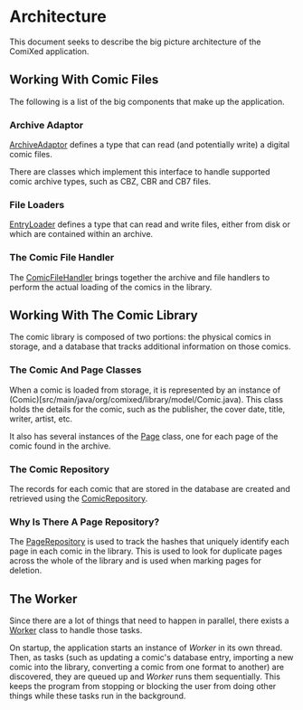# Architecture

This document seeks to describe the big picture architecture of the ComiXed application.

## Working With Comic Files

The following is a list of the big components that make up the application.

### Archive Adaptor

[ArchiveAdaptor](src/main/java/org/comixed/library/adaptors/ArchiveAdaptor.java) defines a type that can read (and potentially write) a digital comic files.

There are classes which implement this interface to handle supported comic archive types, such as CBZ, CBR and CB7 files.

### File Loaders
 
[EntryLoader](src/main/java/org/comixed/library/loaders/EntryLoader.java) defines a type that can read and write files, either from disk or which are contained within an archive.
 
### The Comic File Handler

The [ComicFileHandler](src/main/java/org/comixed/library/model/ComicFileHandler.java) brings together the archive and file handlers to perform the actual loading of the comics in the library.

## Working With The Comic Library

The comic library is composed of two portions: the physical comics in storage, and a database that tracks additional information on those comics. 

### The Comic And Page Classes

When a comic is loaded from storage, it is represented by an instance of (Comic)[src/main/java/org/comixed/library/model/Comic.java). This class holds the details for the comic, such as the publisher, the cover date, title, writer, artist, etc.

It also has several instances of the [Page](src/main/java/org/comixed/library/model/Page.java) class, one for each page of the comic found in the archive.

### The Comic Repository

The records for each comic that are stored in the database are created and retrieved using the [ComicRepository](src/main/java/org/comixed/repositories/ComicRepository.java).

### Why Is There A Page Repository?

The [PageRepository](src/main/java/org/comixed/repositories/PageRepository.java) is used to track the hashes that uniquely identify each page in each comic in the library. This is used to look for duplicate pages across the whole of the library and is used when marking pages for deletion.

## The Worker

Since there are a lot of things that need to happen in parallel, there exists a [Worker](src/main/java/org/comixed/tasks/Worker.java) class to handle those tasks.

On startup, the application starts an instance of *Worker* in its own thread. Then, as tasks (such as updating a comic's database entry, importing a new comic into the library, converting a comic from one format to another) are discovered, they are queued up and *Worker* runs them sequentially. This keeps the program from stopping or blocking the user from doing other things while these tasks run in the background.

